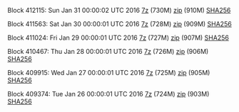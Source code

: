 Block 412115: Sun Jan 31 00:00:02 UTC 2016 [7z](https://transfer.sh/Si17s/bootstrap.dat.20160131.7z) (730M) [zip](https://transfer.sh/I7RqF/bootstrap.dat.20160131.zip) (910M) [SHA256](https://transfer.sh/RtKZj/sha256.txt)

Block 411563: Sat Jan 30 00:00:01 UTC 2016 [7z](https://transfer.sh/QD8bD/bootstrap.dat.20160130.7z) (728M) [zip](https://transfer.sh/f4Hw8/bootstrap.dat.20160130.zip) (909M) [SHA256](https://transfer.sh/kl3FF/sha256.txt)

Block 411024: Fri Jan 29 00:00:01 UTC 2016 [7z]() (727M) [zip]() (907M) [SHA256](https://transfer.sh/9gFKz/sha256.txt)

Block 410467: Thu Jan 28 00:00:01 UTC 2016 [7z](https://transfer.sh/2Qwmj/bootstrap.dat.20160128.7z) (726M) [zip](https://transfer.sh/rcglE/bootstrap.dat.20160128.zip) (906M) [SHA256](https://transfer.sh/kYoay/sha256.txt)

Block 409915: Wed Jan 27 00:00:01 UTC 2016 [7z]() (725M) [zip](https://transfer.sh/RG6VL/bootstrap.dat.20160127.zip) (905M) [SHA256](https://transfer.sh/ofM92/sha256.txt)

Block 409374: Tue Jan 26 00:00:01 UTC 2016 [7z](https://transfer.sh/tfTuO/bootstrap.dat.20160126.7z) (724M) [zip](https://transfer.sh/TeKhG/bootstrap.dat.20160126.zip) (903M) [SHA256](https://transfer.sh/aPCMM/sha256.txt)
